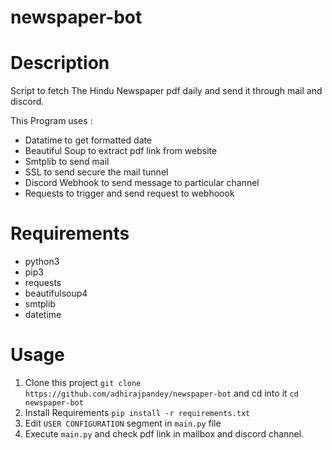 # newspaper-bot

# Description

Script to fetch The Hindu Newspaper pdf daily and send it through mail and discord.

This Program uses : 
- Datatime to get formatted date
- Beautiful Soup to extract pdf link from website
- Smtplib to send mail
- SSL to send secure the mail tunnel
- Discord Webhook to send message to particular channel
- Requests to trigger and send request to webhoook

# Requirements

- python3
- pip3
- requests
- beautifulsoup4
- smtplib
- datetime

# Usage

1. Clone this project `git clone https://github.com/adhirajpandey/newspaper-bot` and cd into it `cd newspaper-bot`
2. Install Requirements `pip install -r requirements.txt`
3. Edit `USER CONFIGURATION` segment in `main.py` file
4. Execute `main.py` and check pdf link in mailbox and discord channel.

